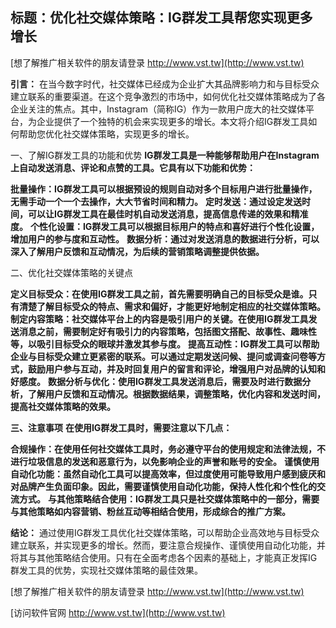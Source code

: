 ## **标题：优化社交媒体策略：IG群发工具帮您实现更多增长**

[想了解推广相关软件的朋友请登录 http://www.vst.tw](http://www.vst.tw)

**引言：**
在当今数字时代，社交媒体已经成为企业扩大其品牌影响力和与目标受众建立联系的重要渠道。在这个竞争激烈的市场中，如何优化社交媒体策略成为了各企业关注的焦点。其中，Instagram（简称IG）作为一款用户庞大的社交媒体平台，为企业提供了一个独特的机会来实现更多的增长。本文将介绍IG群发工具如何帮助您优化社交媒体策略，实现更多的增长。

一、了解IG群发工具的功能和优势
**IG群发工具是一种能够帮助用户在Instagram上自动发送消息、评论和点赞的工具。它具有以下功能和优势：**

**批量操作：IG群发工具可以根据预设的规则自动对多个目标用户进行批量操作，无需手动一个一个去操作，大大节省时间和精力。**
**定时发送：通过设定发送时间，可以让IG群发工具在最佳时机自动发送消息，提高信息传递的效果和精准度。**
**个性化设置：IG群发工具可以根据目标用户的特点和喜好进行个性化设置，增加用户的参与度和互动性。**
**数据分析：通过对发送消息的数据进行分析，可以深入了解用户反馈和互动情况，为后续的营销策略调整提供依据。**

二、优化社交媒体策略的关键点

**定义目标受众：在使用IG群发工具之前，首先需要明确自己的目标受众是谁。只有清楚了解目标受众的特点、需求和偏好，才能更好地制定相应的社交媒体策略。**
**制定内容策略：社交媒体平台上的内容是吸引用户的关键。在使用IG群发工具发送消息之前，需要制定好有吸引力的内容策略，包括图文搭配、故事性、趣味性等，以吸引目标受众的眼球并激发其参与度。**
**提高互动性：IG群发工具可以帮助企业与目标受众建立更紧密的联系。可以通过定期发送问候、提问或调查问卷等方式，鼓励用户参与互动，并及时回复用户的留言和评论，增强用户对品牌的认知和好感度。**
**数据分析与优化：使用IG群发工具发送消息后，需要及时进行数据分析，了解用户反馈和互动情况。根据数据结果，调整策略，优化内容和发送时间，提高社交媒体策略的效果。**

**三、注意事项**
**在使用IG群发工具时，需要注意以下几点：**

**合规操作：在使用任何社交媒体工具时，务必遵守平台的使用规定和法律法规，不进行垃圾信息的发送和恶意行为，以免影响企业的声誉和账号的安全。**
**谨慎使用自动化功能：虽然自动化工具可以提高效率，但过度使用可能导致用户感到疲厌和对品牌产生负面印象。因此，需要谨慎使用自动化功能，保持人性化和个性化的交流方式。**
**与其他策略结合使用：IG群发工具只是社交媒体策略中的一部分，需要与其他策略如内容营销、粉丝互动等相结合使用，形成综合的推广方案。**

**结论：**
通过使用IG群发工具优化社交媒体策略，可以帮助企业高效地与目标受众建立联系，并实现更多的增长。然而，要注意合规操作、谨慎使用自动化功能，并将其与其他策略结合使用。只有在全面考虑各个因素的基础上，才能真正发挥IG群发工具的优势，实现社交媒体策略的最佳效果。

[想了解推广相关软件的朋友请登录 http://www.vst.tw](http://www.vst.tw)


[访问软件官网 http://www.vst.tw](http://www.vst.tw)
